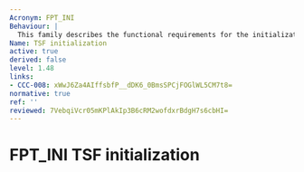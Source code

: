 ```yaml
---
Acronym: FPT_INI
Behaviour: |
  This family describes the functional requirements for the initialization of the TSF by a dedicated function of the TOE that ensures the initialization in a correct and secure operational state.
Name: TSF initialization
active: true
derived: false
level: 1.48
links:
- CCC-008: xWwJ6Za4AIffsbfP__dDK6_0BmsSPCjFOGlWL5CM7t8=
normative: true
ref: ''
reviewed: 7VebqiVcr05mKPlAkIp3B6cRM2wofdxrBdgH7s6cbHI=
---
```


# FPT_INI TSF initialization